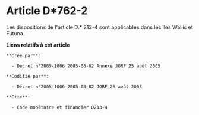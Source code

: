 # Article D*762-2

Les dispositions de l'article D.* 213-4 sont applicables dans les îles Wallis et Futuna.

**Liens relatifs à cet article**

	**Créé par**:

	  - Décret n°2005-1006 2005-08-02 Annexe JORF 25 août 2005

	**Codifié par**:

	  - Décret n°2005-1006 2005-08-02 JORF 25 août 2005

	**Cite**:

	  - Code monétaire et financier D213-4
